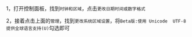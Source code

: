 1，打开控制面板，找到`时钟和区域`，点击`更改日期时间或数字格式`

2，接着点击上面的`管理`，找到`更改系统区域设置`，将`Beta版:使用 Unicode  UTF-8 提供全球语言支持(U)`勾选即可
